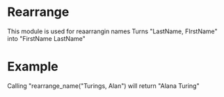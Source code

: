 Rearrange
=========

This module is used for reaarrangin names
Turns "LastName, FIrstName" into "FirstName LastName"

# Example

Calling "rearrange_name("Turings, Alan") will return "Alana Turing"